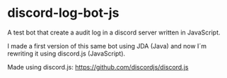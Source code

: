 # discord-log-bot-js
A test bot that create a audit log in a discord server written in JavaScript.

I made a first version of this same bot using JDA (Java) and now I´m rewriting it using discord.js (JavaScript).

Made using discord.js: https://github.com/discordjs/discord.js
